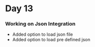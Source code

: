 
# Day 13 

### Working on Json Integration 

- Added option to load json file
- Added option to load pre defined json


